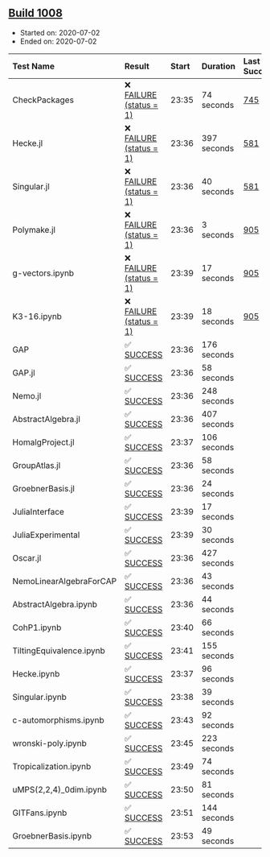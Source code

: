 ## [Build 1008](https://oscarci.mathematik.uni-kl.de/job/oscar-julia-1.4/1008/)

* Started on: 2020-07-02
* Ended on: 2020-07-02

| Test Name    | Result | Start | Duration | Last Success | First Failure |
|:-------------|:-------|:------|:---------|:-------------|:--------------|
| CheckPackages | ❌ [FAILURE (status = 1)](https://oscarci.mathematik.uni-kl.de/job/oscar-julia-1.4/1008/artifact/logs/build-1008/CheckPackages.log) | 23:35 | 74 seconds | [745](https://oscarci.mathematik.uni-kl.de/job/oscar-julia-1.4/745/) | [746](https://oscarci.mathematik.uni-kl.de/job/oscar-julia-1.4/746/) |
| Hecke.jl | ❌ [FAILURE (status = 1)](https://oscarci.mathematik.uni-kl.de/job/oscar-julia-1.4/1008/artifact/logs/build-1008/Hecke.jl.log) | 23:36 | 397 seconds | [581](https://oscarci.mathematik.uni-kl.de/job/oscar-julia-1.4/581/) | [582](https://oscarci.mathematik.uni-kl.de/job/oscar-julia-1.4/582/) |
| Singular.jl | ❌ [FAILURE (status = 1)](https://oscarci.mathematik.uni-kl.de/job/oscar-julia-1.4/1008/artifact/logs/build-1008/Singular.jl.log) | 23:36 | 40 seconds | [581](https://oscarci.mathematik.uni-kl.de/job/oscar-julia-1.4/581/) | [582](https://oscarci.mathematik.uni-kl.de/job/oscar-julia-1.4/582/) |
| Polymake.jl | ❌ [FAILURE (status = 1)](https://oscarci.mathematik.uni-kl.de/job/oscar-julia-1.4/1008/artifact/logs/build-1008/Polymake.jl.log) | 23:36 | 3 seconds | [905](https://oscarci.mathematik.uni-kl.de/job/oscar-julia-1.4/905/) | [907](https://oscarci.mathematik.uni-kl.de/job/oscar-julia-1.4/907/) |
| g-vectors.ipynb | ❌ [FAILURE (status = 1)](https://oscarci.mathematik.uni-kl.de/job/oscar-julia-1.4/1008/artifact/logs/build-1008/g-vectors.ipynb.log) | 23:39 | 17 seconds | [905](https://oscarci.mathematik.uni-kl.de/job/oscar-julia-1.4/905/) | [907](https://oscarci.mathematik.uni-kl.de/job/oscar-julia-1.4/907/) |
| K3-16.ipynb | ❌ [FAILURE (status = 1)](https://oscarci.mathematik.uni-kl.de/job/oscar-julia-1.4/1008/artifact/logs/build-1008/K3-16.ipynb.log) | 23:39 | 18 seconds | [905](https://oscarci.mathematik.uni-kl.de/job/oscar-julia-1.4/905/) | [907](https://oscarci.mathematik.uni-kl.de/job/oscar-julia-1.4/907/) |
| GAP | ✅ [SUCCESS](https://oscarci.mathematik.uni-kl.de/job/oscar-julia-1.4/1008/artifact/logs/build-1008/GAP.log) | 23:36 | 176 seconds |  |  |
| GAP.jl | ✅ [SUCCESS](https://oscarci.mathematik.uni-kl.de/job/oscar-julia-1.4/1008/artifact/logs/build-1008/GAP.jl.log) | 23:36 | 58 seconds |  |  |
| Nemo.jl | ✅ [SUCCESS](https://oscarci.mathematik.uni-kl.de/job/oscar-julia-1.4/1008/artifact/logs/build-1008/Nemo.jl.log) | 23:36 | 248 seconds |  |  |
| AbstractAlgebra.jl | ✅ [SUCCESS](https://oscarci.mathematik.uni-kl.de/job/oscar-julia-1.4/1008/artifact/logs/build-1008/AbstractAlgebra.jl.log) | 23:36 | 407 seconds |  |  |
| HomalgProject.jl | ✅ [SUCCESS](https://oscarci.mathematik.uni-kl.de/job/oscar-julia-1.4/1008/artifact/logs/build-1008/HomalgProject.jl.log) | 23:37 | 106 seconds |  |  |
| GroupAtlas.jl | ✅ [SUCCESS](https://oscarci.mathematik.uni-kl.de/job/oscar-julia-1.4/1008/artifact/logs/build-1008/GroupAtlas.jl.log) | 23:36 | 58 seconds |  |  |
| GroebnerBasis.jl | ✅ [SUCCESS](https://oscarci.mathematik.uni-kl.de/job/oscar-julia-1.4/1008/artifact/logs/build-1008/GroebnerBasis.jl.log) | 23:36 | 24 seconds |  |  |
| JuliaInterface | ✅ [SUCCESS](https://oscarci.mathematik.uni-kl.de/job/oscar-julia-1.4/1008/artifact/logs/build-1008/JuliaInterface.log) | 23:39 | 17 seconds |  |  |
| JuliaExperimental | ✅ [SUCCESS](https://oscarci.mathematik.uni-kl.de/job/oscar-julia-1.4/1008/artifact/logs/build-1008/JuliaExperimental.log) | 23:39 | 30 seconds |  |  |
| Oscar.jl | ✅ [SUCCESS](https://oscarci.mathematik.uni-kl.de/job/oscar-julia-1.4/1008/artifact/logs/build-1008/Oscar.jl.log) | 23:36 | 427 seconds |  |  |
| NemoLinearAlgebraForCAP | ✅ [SUCCESS](https://oscarci.mathematik.uni-kl.de/job/oscar-julia-1.4/1008/artifact/logs/build-1008/NemoLinearAlgebraForCAP.log) | 23:36 | 43 seconds |  |  |
| AbstractAlgebra.ipynb | ✅ [SUCCESS](https://oscarci.mathematik.uni-kl.de/job/oscar-julia-1.4/1008/artifact/logs/build-1008/AbstractAlgebra.ipynb.log) | 23:36 | 44 seconds |  |  |
| CohP1.ipynb | ✅ [SUCCESS](https://oscarci.mathematik.uni-kl.de/job/oscar-julia-1.4/1008/artifact/logs/build-1008/CohP1.ipynb.log) | 23:40 | 66 seconds |  |  |
| TiltingEquivalence.ipynb | ✅ [SUCCESS](https://oscarci.mathematik.uni-kl.de/job/oscar-julia-1.4/1008/artifact/logs/build-1008/TiltingEquivalence.ipynb.log) | 23:41 | 155 seconds |  |  |
| Hecke.ipynb | ✅ [SUCCESS](https://oscarci.mathematik.uni-kl.de/job/oscar-julia-1.4/1008/artifact/logs/build-1008/Hecke.ipynb.log) | 23:37 | 96 seconds |  |  |
| Singular.ipynb | ✅ [SUCCESS](https://oscarci.mathematik.uni-kl.de/job/oscar-julia-1.4/1008/artifact/logs/build-1008/Singular.ipynb.log) | 23:38 | 39 seconds |  |  |
| c-automorphisms.ipynb | ✅ [SUCCESS](https://oscarci.mathematik.uni-kl.de/job/oscar-julia-1.4/1008/artifact/logs/build-1008/c-automorphisms.ipynb.log) | 23:43 | 92 seconds |  |  |
| wronski-poly.ipynb | ✅ [SUCCESS](https://oscarci.mathematik.uni-kl.de/job/oscar-julia-1.4/1008/artifact/logs/build-1008/wronski-poly.ipynb.log) | 23:45 | 223 seconds |  |  |
| Tropicalization.ipynb | ✅ [SUCCESS](https://oscarci.mathematik.uni-kl.de/job/oscar-julia-1.4/1008/artifact/logs/build-1008/Tropicalization.ipynb.log) | 23:49 | 74 seconds |  |  |
| uMPS(2,2,4)_0dim.ipynb | ✅ [SUCCESS](https://oscarci.mathematik.uni-kl.de/job/oscar-julia-1.4/1008/artifact/logs/build-1008/uMPS-2-2-4-_0dim.ipynb.log) | 23:50 | 81 seconds |  |  |
| GITFans.ipynb | ✅ [SUCCESS](https://oscarci.mathematik.uni-kl.de/job/oscar-julia-1.4/1008/artifact/logs/build-1008/GITFans.ipynb.log) | 23:51 | 144 seconds |  |  |
| GroebnerBasis.ipynb | ✅ [SUCCESS](https://oscarci.mathematik.uni-kl.de/job/oscar-julia-1.4/1008/artifact/logs/build-1008/GroebnerBasis.ipynb.log) | 23:53 | 49 seconds |  |  |
